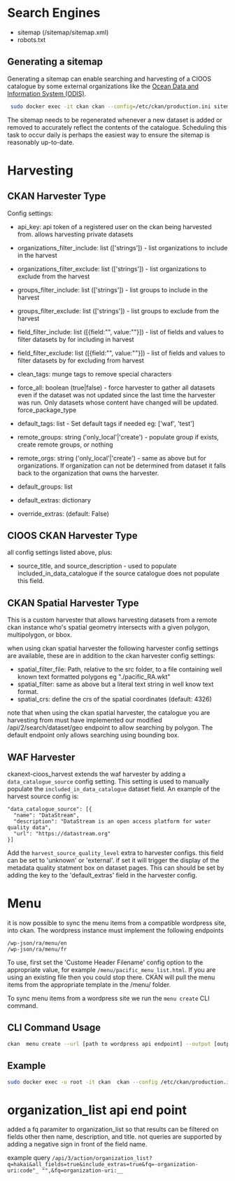 # Search Engines

- sitemap (/sitemap/sitemap.xml)
- robots.txt

## Generating a sitemap

Generating a sitemap can enable searching and harvesting of a CIOOS catalogue by some external organizations like the [Ocean Data and Information System (ODIS)](https://catalogue.odis.org/).

```bash
 sudo docker exec -it ckan ckan --config=/etc/ckan/production.ini sitemap create
```

The sitemap needs to be regenerated whenever a new dataset is added or removed to accurately reflect the contents of the catalogue. Scheduling this task to occur daily is perhaps the easiest way to ensure the sitemap is reasonably up-to-date.

# Harvesting

## CKAN Harvester Type

Config settings:

- api_key: api token of a registered user on the ckan being harvested from.
  allows harvesting private datasets
- organizations_filter_include: list (['strings']) - list organizations to include in the harvest
- organizations_filter_exclude: list (['strings']) - list organizations to exclude from the harvest
- groups_filter_include: list (['strings']) - list groups to include in the harvest
- groups_filter_exclude: list (['strings']) - list groups to exclude from the harvest
- field_filter_include: list ([{field:"", value:""}]) - list of fields and values to filter datasets by for including in harvest
- field_filter_exclude: list ([{field:"", value:""}]) - list of fields and values to filter datasets by for excluding from harvest

- clean_tags: munge tags to remove special characters
- force_all: boolean (true|false) - force harvester to gather all datasets even if the dataset was not updated since the last time the harvester was run. Only datasets whose content have changed will be updated.
  force_package_type

- default_tags: list - Set default tags if needed eg: ['waf', 'test']
- remote_groups: string ('only_local'|'create') - populate group if exists,
  create remote groups, or nothing
- remote_orgs: string ('only_local'|'create') - same as above but for
  organizations. If organization can not be determined from dataset it falls
  back to the organization that owns the harvester.
- default_groups: list
- default_extras: dictionary
- override_extras: (default: False)

## CIOOS CKAN Harvester Type

all config settings listed above, plus:

- source_title, and source_description - used to populate included_in_data_catalogue if the source catalogue does not populate this field.

## CKAN Spatial Harvester Type

This is a custom harvester that allows harvesting datasets from a remote ckan
instance who's spatial geometry intersects with a given polygon, multipolygon,
or bbox.

when using ckan spatial harvester the following harvester config settings are available, these are in addition to the ckan harvester config settings:

- spatial_filter_file: Path, relative to the src folder, to a file containing well known text formatted polygons eg "./pacific_RA.wkt"
- spatial_filter: same as above but a literal text string in well know text format.
- spatial_crs: define the crs of the spatial coordinates (default: 4326)

note that when using the ckan spatial harvester, the catalogue you are harvesting
from must have implemented our modified /api/2/search/dataset/geo endpoint to
allow searching by polygon. The default endpoint only allows searching using
bounding box.

## WAF Harvester

ckanext-cioos_harvest extends the waf harvester by adding a `data_catalogue_source` config setting. This setting is used to manually populate the `included_in_data_catalogue` dataset field. An example of the harvest source config is:
```
"data_catalogue_source": [{
  "name": "DataStream",
  "description": "DataStream is an open access platform for water quality data",
  "url": "https://datastream.org"
}]
```

Add the `harvest_source_quality_level` extra to harvester configs. this field can be set to 'unknown' or 'external'. if set it will trigger the display of the metadata quality statment box on dataset pages. This can should be set by adding the key to the 'default_extras' field in the harvester config.

# Menu

it is now possible to sync the menu items from a compatible wordpress site, into ckan. The wordpress instance must implement the following endpoints

```text
/wp-json/ra/menu/en
/wp-json/ra/menu/fr
```

To use, first set the 'Custome Header Filename' config option to the appropriate value, for example `/menu/pacific_menu_list.html`. If you are using an existing file then you could stop there. CKAN will pull the menu items from the appropriate template in the /menu/ folder.

To sync menu items from a wordpress site we run the `menu create` CLI command.

## CLI Command Usage

```bash
ckan  menu create --url [path to wordpress api endpoint] --output [output menu list file (default: /menu/menu_list.html)]
```

## Example

```bash
sudo docker exec -u root -it ckan  ckan --config /etc/ckan/production.ini menu create --url https://cioospacific.ca/wp-json/ra/menu/ --output /menu/pacific_menu_list.html
```

# organization_list api end point

added a fq paramiter to organization_list so that results can be filtered on fields other then name, description, and title.
not queries are supported by adding a negative sign in front of the field name.

example query `/api/3/action/organization_list?q=hakai&all_fields=true&include_extras=true&fq=-organization-uri:code"_ "",&fq=organization-uri:__`
